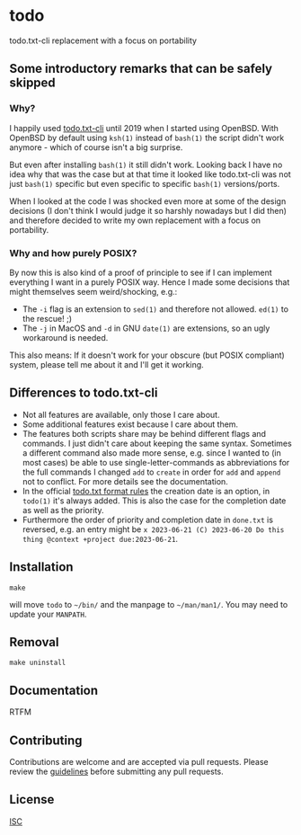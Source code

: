 # todo

todo.txt-cli replacement with a focus on portability

## Some introductory remarks that can be safely skipped

### Why?
I happily used [todo.txt-cli](https://github.com/todotxt/todo.txt-cli) until 2019 when I started using OpenBSD.
With OpenBSD by default using `ksh(1)` instead of `bash(1)` the script didn't work anymore - which of course isn't a big surprise.

But even after installing `bash(1)` it still didn't work. Looking back I have no idea why that was the case but at that time it looked like todo.txt-cli was not just `bash(1)` specific but even specific to specific `bash(1)` versions/ports.

When I looked at the code I was shocked even more at some of the design decisions (I don't think I would judge it so harshly nowadays but I did then) and therefore decided to write my own replacement with a focus on portability.

### Why and how purely POSIX?
By now this is also kind of a proof of principle to see if I can implement everything I want in a purely POSIX way.
Hence I made some decisions that might themselves seem weird/shocking, e.g.:
- The `-i` flag is an extension to `sed(1)` and therefore not allowed. `ed(1)` to the rescue! ;)
- The `-j` in MacOS and `-d` in GNU `date(1)` are extensions, so an ugly workaround is needed.

This also means: If it doesn't work for your obscure (but POSIX compliant) system, please tell me about it and I'll get it working.

## Differences to todo.txt-cli
- Not all features are available, only those I care about.
- Some additional features exist because I care about them.
- The features both scripts share may be behind different flags and commands. I just didn't care about keeping the same syntax. Sometimes a different command also made more sense, e.g. since I wanted to (in most cases) be able to use single-letter-commands as abbreviations for the full commands I changed `add` to `create` in order for `add` and `append` not to conflict. For more details see the documentation.
- In the official [todo.txt format rules](https://github.com/todotxt/todo.txt#todotxt-format-rules) the creation date is an option, in `todo(1)` it's always added. This is also the case for the completion date as well as the priority.
- Furthermore the order of priority and completion date in `done.txt` is reversed, e.g. an entry might be `x 2023-06-21 (C) 2023-06-20 Do this thing @context +project due:2023-06-21`.

## Installation

```shell
make
```
will move `todo` to `~/bin/` and the manpage to `~/man/man1/`. You may need to update your `MANPATH`.

## Removal

```shell
make uninstall
```

## Documentation

RTFM

## Contributing

Contributions are welcome and are accepted via pull requests. Please review the [guidelines](https://github.com/sqrtiswap/todo/blob/main/CONTRIBUTING.md) before submitting any pull requests.

## License
[ISC](https://opensource.org/licenses/ISC)
